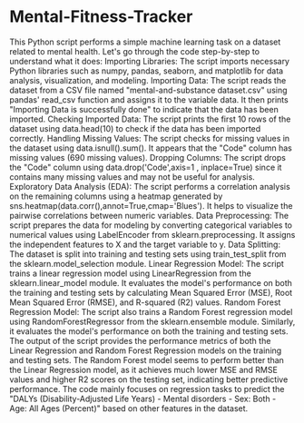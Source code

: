 # Mental-Fitness-Tracker
This Python script performs a simple machine learning task on a dataset related to mental health. Let's go through the code step-by-step to understand what it does:
Importing Libraries: The script imports necessary Python libraries such as numpy, pandas, seaborn, and matplotlib for data analysis, visualization, and modeling.
Importing Data: The script reads the dataset from a CSV file named "mental-and-substance dataset.csv" using pandas' read_csv function and assigns it to the variable data. It then prints "Importing Data is successfully done" to indicate that the data has been imported.
Checking Imported Data: The script prints the first 10 rows of the dataset using data.head(10) to check if the data has been imported correctly.
Handling Missing Values: The script checks for missing values in the dataset using data.isnull().sum(). It appears that the "Code" column has missing values (690 missing values).
Dropping Columns: The script drops the "Code" column using data.drop('Code',axis=1 , inplace=True) since it contains many missing values and may not be useful for analysis.
Exploratory Data Analysis (EDA): The script performs a correlation analysis on the remaining columns using a heatmap generated by sns.heatmap(data.corr(),annot=True,cmap='Blues'). It helps to visualize the pairwise correlations between numeric variables.
Data Preprocessing: The script prepares the data for modeling by converting categorical variables to numerical values using LabelEncoder from sklearn.preprocessing. It assigns the independent features to X and the target variable to y.
Data Splitting: The dataset is split into training and testing sets using train_test_split from the sklearn.model_selection module.
Linear Regression Model: The script trains a linear regression model using LinearRegression from the sklearn.linear_model module. It evaluates the model's performance on both the training and testing sets by calculating Mean Squared Error (MSE), Root Mean Squared Error (RMSE), and R-squared (R2) values.
Random Forest Regression Model: The script also trains a Random Forest regression model using RandomForestRegressor from the sklearn.ensemble module. Similarly, it evaluates the model's performance on both the training and testing sets.
The output of the script provides the performance metrics of both the Linear Regression and Random Forest Regression models on the training and testing sets. The Random Forest model seems to perform better than the Linear Regression model, as it achieves much lower MSE and RMSE values and higher R2 scores on the testing set, indicating better predictive performance. The code mainly focuses on regression tasks to predict the "DALYs (Disability-Adjusted Life Years) - Mental disorders - Sex: Both - Age: All Ages (Percent)" based on other features in the dataset.
